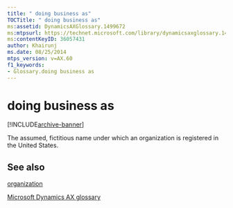 ```yaml
---
title: " doing business as"
TOCTitle: " doing business as"
ms:assetid: DynamicsAXGlossary.1499672
ms:mtpsurl: https://technet.microsoft.com/library/dynamicsaxglossary.1499672(v=AX.60)
ms:contentKeyID: 36057431
author: Khairunj
ms.date: 08/25/2014
mtps_version: v=AX.60
f1_keywords:
- Glossary.doing business as
---
```


# doing business as


[!INCLUDE[archive-banner](includes/archive-banner.md)]

The assumed, fictitious name under which an organization is registered in the United States.

## See also

[organization](organization.md)

[Microsoft Dynamics AX glossary](glossary/microsoft-dynamics-ax-glossary.md)

  


